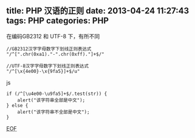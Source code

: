 title: PHP 汉语的正则
date: 2013-04-24 11:27:43
tags: PHP
categories: PHP 
---

在编码GB2312 和 UTF-8 下，有所不同


    //GB2312汉字字母数字下划线正则表达式
    "/^[".chr(0xa1)."-".chr(0xff)."]+$/"

    //UTF-8汉字字母数字下划线正则表达式
    "/^[\x{4e00}-\x{9fa5}]+$/u"


js

    if (/^[\u4e00-\u9fa5]+$/.test(str)) {
        alert("该字符串全部是中文");
    } else {
        alert("该字符串不全部是中文");
    }


<abbr title="End of file">EOF</abbr>